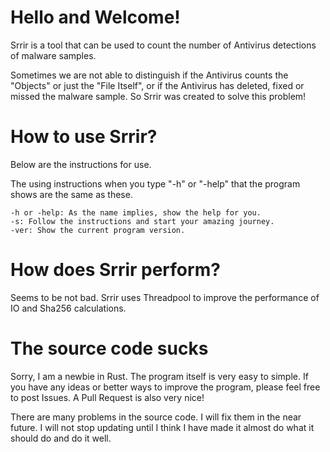 # Hello and Welcome!

Srrir is a tool that can be used to count the number of Antivirus detections of malware samples.

Sometimes we are not able to distinguish if the Antivirus counts the "Objects" or just the "File Itself", or if the Antivirus has deleted, fixed or missed the malware sample. So Srrir was created to solve this problem!

# How to use Srrir?

Below are the instructions for use. 

The using instructions when you type "-h" or "-help" that the program shows are the same as these.

```
-h or -help: As the name implies, show the help for you.
-s: Follow the instructions and start your amazing journey.
-ver: Show the current program version.
```

# How does Srrir perform?

Seems to be not bad. Srrir uses Threadpool to improve the performance of IO and Sha256 calculations.

# The source code sucks

Sorry, I am a newbie in Rust. The program itself is very easy to simple. If you have any ideas or better ways to improve the program, please feel free to post Issues. A Pull Request is also very nice!

There are many problems in the source code. I will fix them in the near future. I will not stop updating until I think I have made it almost do what it should do and do it well.


